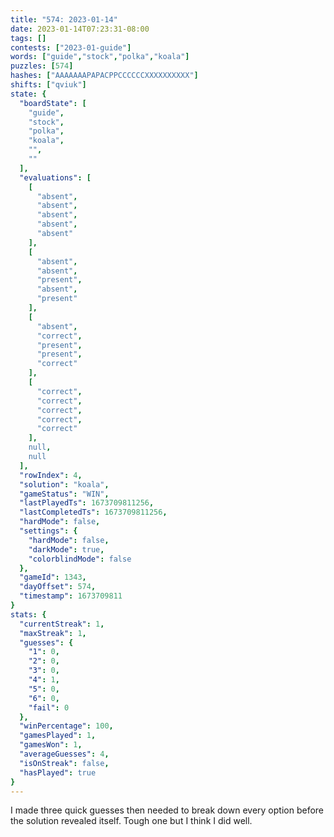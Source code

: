 ```yaml
---
title: "574: 2023-01-14"
date: 2023-01-14T07:23:31-08:00
tags: []
contests: ["2023-01-guide"]
words: ["guide","stock","polka","koala"]
puzzles: [574]
hashes: ["AAAAAAAPAPACPPCCCCCCXXXXXXXXXX"]
shifts: ["qviuk"]
state: {
  "boardState": [
    "guide",
    "stock",
    "polka",
    "koala",
    "",
    ""
  ],
  "evaluations": [
    [
      "absent",
      "absent",
      "absent",
      "absent",
      "absent"
    ],
    [
      "absent",
      "absent",
      "present",
      "absent",
      "present"
    ],
    [
      "absent",
      "correct",
      "present",
      "present",
      "correct"
    ],
    [
      "correct",
      "correct",
      "correct",
      "correct",
      "correct"
    ],
    null,
    null
  ],
  "rowIndex": 4,
  "solution": "koala",
  "gameStatus": "WIN",
  "lastPlayedTs": 1673709811256,
  "lastCompletedTs": 1673709811256,
  "hardMode": false,
  "settings": {
    "hardMode": false,
    "darkMode": true,
    "colorblindMode": false
  },
  "gameId": 1343,
  "dayOffset": 574,
  "timestamp": 1673709811
}
stats: {
  "currentStreak": 1,
  "maxStreak": 1,
  "guesses": {
    "1": 0,
    "2": 0,
    "3": 0,
    "4": 1,
    "5": 0,
    "6": 0,
    "fail": 0
  },
  "winPercentage": 100,
  "gamesPlayed": 1,
  "gamesWon": 1,
  "averageGuesses": 4,
  "isOnStreak": false,
  "hasPlayed": true
}
---
```

<!-- more -->
I made three quick guesses then needed to break down every option before the solution revealed itself. Tough one but I think I did well. 
